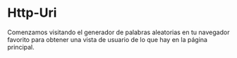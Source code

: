 # Http-Uri
Comenzamos visitando el generador de palabras aleatorias en tu navegador favorito para obtener una vista de usuario de lo que hay en la página principal.
